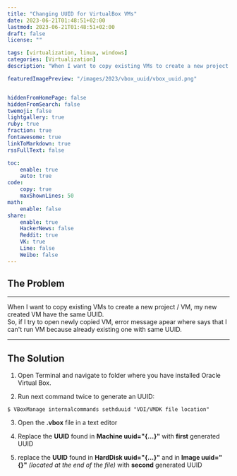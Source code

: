 ```yaml
---
title: "Changing UUID for VirtualBox VMs"
date: 2023-06-21T01:48:51+02:00
lastmod: 2023-06-21T01:48:51+02:00
draft: false
license: ""

tags: [virtualization, linux, windows]
categories: [Virtualization]
description: "When I want to copy existing VMs to create a new project / VM, my new created VM have..."

featuredImagePreview: "/images/2023/vbox_uuid/vbox_uuid.png"


hiddenFromHomePage: false
hiddenFromSearch: false
twemoji: false
lightgallery: true
ruby: true
fraction: true
fontawesome: true
linkToMarkdown: true
rssFullText: false

toc:
    enable: true
    auto: true
code:
    copy: true
    maxShownLines: 50
math:
    enable: false
share:
    enable: true
    HackerNews: false
    Reddit: true
    VK: true
    Line: false
    Weibo: false
---
```

<!--more-->

## The Problem

---

When I want to copy existing VMs to create a new project / VM, my new created VM have the same UUID.   
So, if I try to open newly copied VM, error message apear where says that I can't run VM because already existing one with same UUID.   

---

## The Solution

1. Open Terminal and navigate to folder where you have installed Oracle Virtual Box. 

2. Run next command twice to generate an UUID:

```shell
$ VBoxManage internalcommands sethduuid "VDI/VMDK file location"
```

3. Open the **.vbox** file in a text editor

4. Replace the **UUID** found in **Machine uuid="{...}"** with **first** generated UUID

5. replace the **UUID** found in **HardDisk uuid="{...}"** and in **Image uuid="{}"** *(located at the end of the file)* with **second** generated UUID
